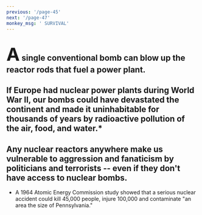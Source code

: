 ```yaml
---
previous: '/page-45'
next: '/page-47'
monkey_msg: ' SURVIVAL'
---
```


## <span style="font-size:47px;">A</span> single conventional bomb can blow up the reactor rods that fuel a power plant.
## If Europe had nuclear power plants during World War II, our bombs could have devastated the continent and made it uninhabitable for thousands of years by radioactive pollution of the air, food, and water.*
## Any nuclear reactors anywhere make us vulnerable to aggression and fanaticism by politicians and terrorists -- even if they don't have access to nuclear bombs.
* A 1964 Atomic Energy Commission study showed that a serious nuclear accident could kill 45,000 people, injure 100,000 and contaminate "an area the size of Pennsylvania."
